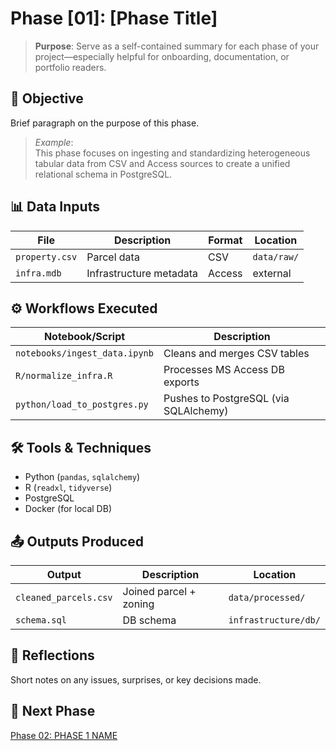 
# Phase [01]: [Phase Title]

> **Purpose**: Serve as a self-contained summary for each phase of your project—especially helpful for onboarding, documentation, or portfolio readers.

## 🎯 Objective
Brief paragraph on the purpose of this phase.

> _Example_:  
> This phase focuses on ingesting and standardizing heterogeneous tabular data from CSV and Access sources to create a unified relational schema in PostgreSQL.

## 📊 Data Inputs
| File | Description | Format | Location |
|------|-------------|--------|----------|
| `property.csv` | Parcel data | CSV | `data/raw/` |
| `infra.mdb` | Infrastructure metadata | Access | external |

## ⚙️ Workflows Executed

| Notebook/Script | Description |
|-----------------|-------------|
| `notebooks/ingest_data.ipynb` | Cleans and merges CSV tables |
| `R/normalize_infra.R` | Processes MS Access DB exports |
| `python/load_to_postgres.py` | Pushes to PostgreSQL (via SQLAlchemy) |

## 🛠 Tools & Techniques
- Python (`pandas`, `sqlalchemy`)
- R (`readxl`, `tidyverse`)
- PostgreSQL
- Docker (for local DB)

## 📤 Outputs Produced

| Output | Description | Location |
|--------|-------------|----------|
| `cleaned_parcels.csv` | Joined parcel + zoning | `data/processed/` |
| `schema.sql` | DB schema | `infrastructure/db/` |

## 🧠 Reflections
Short notes on any issues, surprises, or key decisions made.

## 🔗 Next Phase
[Phase 02: PHASE 1 NAME](../PHASE1_NAME/README.md)
